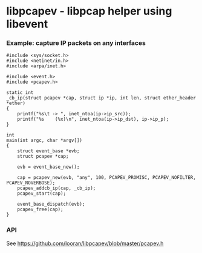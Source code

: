 libpcapev - libpcap helper using libevent
=========================================

### Example: capture IP packets on any interfaces

```
#include <sys/socket.h>
#include <netinet/in.h>
#include <arpa/inet.h>

#include <event.h>
#include <pcapev.h>

static int
_cb_ip(struct pcapev *cap, struct ip *ip, int len, struct ether_header *ether)
{
	printf("%s\t -> ", inet_ntoa(ip->ip_src));
	printf("%s    (%x)\n", inet_ntoa(ip->ip_dst), ip->ip_p);
}

int
main(int argc, char *argv[])
{
	struct event_base *evb;
	struct pcapev *cap;

	evb = event_base_new();

	cap = pcapev_new(evb, "any", 100, PCAPEV_PROMISC, PCAPEV_NOFILTER, PCAPEV_NOVERBOSE);
	pcapev_addcb_ip(cap, _cb_ip);
	pcapev_start(cap);

	event_base_dispatch(evb);
	pcapev_free(cap);
}
```

### API

See https://github.com/looran/libpcapev/blob/master/pcapev.h

